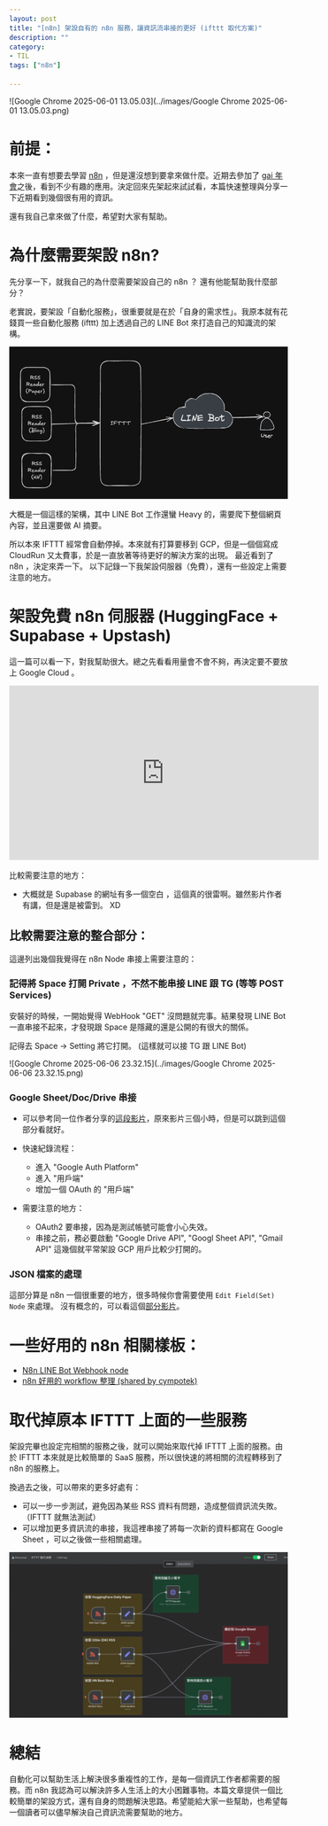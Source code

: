 ```yaml
---
layout: post
title: "[n8n] 架設自有的 n8n 服務，讓資訊流串接的更好 (ifttt 取代方案)"
description: ""
category: 
- TIL
tags: ["n8n"]

---
```


![Google Chrome 2025-06-01 13.05.03](../images/Google Chrome 2025-06-01 13.05.03.png)

# 前提：

本來一直有想要去學習 [n8n](https://n8n.io/workflows/) ，但是還沒想到要拿來做什麼。近期去參加了 [gai 年會](https://blindegg.kktix.cc/events/2025gaiconf)之後，看到不少有趣的應用。決定回來先架起來試試看，本篇快速整理與分享一下近期看到幾個很有用的資訊。

還有我自己拿來做了什麼，希望對大家有幫助。



# 為什麼需要架設 n8n?

先分享一下，就我自己的為什麼需要架設自己的 n8n ？ 還有他能幫助我什麼部分？

老實說，要架設「自動化服務」，很重要就是在於「自身的需求性」。我原本就有花錢買一些自動化服務 (ifttt) 加上透過自己的 LINE Bot 來打造自己的知識流的架構。

![image-20250601160517764](../images/image-20250601160517764.png)

大概是一個這樣的架構，其中 LINE Bot 工作還蠻 Heavy 的，需要爬下整個網頁內容，並且還要做 AI 摘要。

所以本來 IFTTT 經常會自動停掉。本來就有打算要移到 GCP，但是一個個寫成  CloudRun 又太費事，於是一直放著等待更好的解決方案的出現。 最近看到了 n8n ，決定來弄一下。 以下記錄一下我架設伺服器（免費），還有一些設定上需要注意的地方。



# 架設免費 n8n 伺服器 (HuggingFace + Supabase + Upstash)

這一篇可以看一下，對我幫助很大。總之先看看用量會不會不夠，再決定要不要放上 Google Cloud 。 

<iframe width="560" height="315" src="https://www.youtube.com/embed/ucCamELP8UY?si=Ar-kUIAoQYO9cxvO" title="YouTube video player" frameborder="0" allow="accelerometer; autoplay; clipboard-write; encrypted-media; gyroscope; picture-in-picture; web-share" referrerpolicy="strict-origin-when-cross-origin" allowfullscreen></iframe>

比較需要注意的地方：

- 大概就是 Supabase 的網址有多一個空白  ，這個真的很雷啊。雖然影片作者有講，但是還是被雷到。 XD

## 比較需要注意的整合部分：

這邊列出幾個我覺得在 n8n Node 串接上需要注意的：

### 記得將 Space 打開 Private ，不然不能串接 LINE 跟 TG (等等 POST Services)

安裝好的時候，一開始覺得 WebHook "GET" 沒問題就完事。結果發現 LINE Bot 一直串接不起來，才發現跟 Space 是隱藏的還是公開的有很大的關係。

記得去 Space -> Setting 將它打開。 (這樣就可以接 TG 跟 LINE Bot)

![Google Chrome 2025-06-06 23.32.15](../images/Google Chrome 2025-06-06 23.32.15.png)

### Google Sheet/Doc/Drive 串接

- 可以參考同一位作者分享的[這段影片](https://www.youtube.com/watch?v=vvqhzbp4J5A&t=8250s)，原來影片三個小時，但是可以跳到這個部分看就好。
- 快速紀錄流程：
  - 進入 "Google Auth Platform"
  - 進入 "用戶端"
  - 增加一個 OAuth 的 "用戶端"

- 需要注意的地方：
  - OAuth2 要串接，因為是測試帳號可能會小心失效。
  - 串接之前，務必要啟動 "Google Drive API", "Googl Sheet API", "Gmail API" 這幾個就平常架設 GCP 用戶比較少打開的。

### JSON 檔案的處理

這部分算是 n8n 一個很重要的地方，很多時候你會需要使用 `Edit Field(Set) Node` 來處理。 沒有概念的，可以看這個[部分影片](https://youtu.be/vvqhzbp4J5A?t=1998)。

# 一些好用的 n8n 相關樣板：

- [N8n LINE Bot Webhook node](https://github.com/syshen/n8n-nodes-linewebhook)
- [n8n 好用的 workflow 整理 (shared by cympotek)](https://github.com/cympotek/n8n-workflows)

# 取代掉原本 IFTTT 上面的一些服務

架設完畢也設定完相關的服務之後，就可以開始來取代掉 IFTTT 上面的服務。由於 IFTTT 本來就是比較簡單的 SaaS 服務，所以很快速的將相關的流程轉移到了 n8n 的服務上。

換過去之後，可以帶來的更多好處有：

- 可以一步一步測試，避免因為某些 RSS 資料有問題，造成整個資訊流失敗。（IFTTT 就無法測試）
- 可以增加更多資訊流的串接，我這裡串接了將每一次新的資料都寫在 Google Sheet ，可以之後做一些相關處理。

![image-20250601170748669](../images/image-20250601170748669.png)

# 總結

自動化可以幫助生活上解決很多重複性的工作，是每一個資訊工作者都需要的服務。而 n8n 我認為可以解決許多人生活上的大小困難事物。本篇文章提供一個比較簡單的架設方式，還有自身的問題解決思路。希望能給大家一些幫助，也希望每一個讀者可以儘早解決自己資訊流需要幫助的地方。
